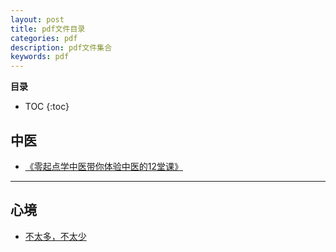 ```yaml
---
layout: post
title: pdf文件目录
categories: pdf
description: pdf文件集合
keywords: pdf
---
```


**目录**

* TOC
{:toc}


## 中医 

  - [《零起点学中医带你体验中医的12堂课》](/pdf/零起点学中医带你体验中医的12堂课.pdf) 



---

## 心境

  - [不太多，不太少](/pdf/2018-06不太多，不太少.pdf)
